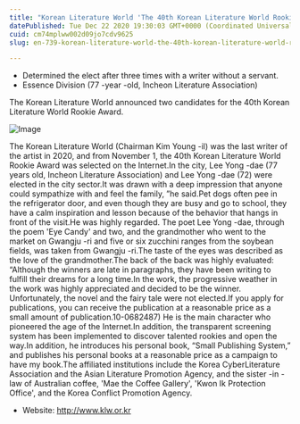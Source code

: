 ```yaml
---
title: "Korean Literature World 'The 40th Korean Literature World Rookie Award'"
datePublished: Tue Dec 22 2020 19:30:03 GMT+0000 (Coordinated Universal Time)
cuid: cm74mplww002d09jo7cdv9625
slug: en-739-korean-literature-world-the-40th-korean-literature-world-rookie-award

---
```



- Determined the elect after three times with a writer without a servant.
- Essence Division (77 -year -old, Incheon Literature Association)

The Korean Literature World announced two candidates for the 40th Korean Literature World Rookie Award.

![Image](https://cdn.hashnode.com/res/hashnode/image/upload/v1739529095616/ffc3db4f-d394-44cc-bf32-821e58bbccdf.jpeg)

The Korean Literature World (Chairman Kim Young -il) was the last writer of the artist in 2020, and from November 1, the 40th Korean Literature World Rookie Award was selected on the Internet.In the city, Lee Yong -dae (77 years old, Incheon Literature Association) and Lee Yong -dae (72) were elected in the city sector.It was drawn with a deep impression that anyone could sympathize with and feel the family, ”he said.Pet dogs often pee in the refrigerator door, and even though they are busy and go to school, they have a calm inspiration and lesson because of the behavior that hangs in front of the visit.He was highly regarded. The poet Lee Yong -dae, through the poem 'Eye Candy' and two, and the grandmother who went to the market on Gwangju -ri and five or six zucchini ranges from the soybean fields, was taken from Gwangju -ri.The taste of the eyes was described as the love of the grandmother.The back of the back was highly evaluated: “Although the winners are late in paragraphs, they have been writing to fulfill their dreams for a long time.In the work, the progressive weather in the work was highly appreciated and decided to be the winner. Unfortunately, the novel and the fairy tale were not elected.If you apply for publications, you can receive the publication at a reasonable price as a small amount of publication.10-0682487) He is the main character who pioneered the age of the Internet.In addition, the transparent screening system has been implemented to discover talented rookies and open the way.In addition, he introduces his personal book, “Small Publishing System,” and publishes his personal books at a reasonable price as a campaign to have my book.The affiliated institutions include the Korea Cyber ​​Literature Association and the Asian Literature Promotion Agency, and the sister -in -law of Australian coffee, 'Mae the Coffee Gallery', 'Kwon Ik Protection Office', and the Korea Conflict Promotion Agency.

- Website: http://www.klw.or.kr
